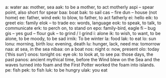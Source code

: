 a: water
aa: mother, sea
aak: to be a mother, to act motherly
aspi – spear point, also short for spear
baa: boat
bak: to sail
cas – fire
dun – house (not home)
ee: father, wind
eek: to blow, to father, to act fatherly
ei: hello
eik: to greet
eio: family
elok – to trade
eo: words, language
eok: to speak, to talk, to communicate
erk: to perch on, to stand on
epo: family-bird, eagle
fi – bug
gis – yes
gud – flour
guk – to grind / I grind
i: alone
ik: to wish, to want, to be alone, to be moody, to be sad
irnik: To be winter
la: food
lak: to eat
lo: sun
lonu: morning, birth
lou: evening, death
lu: hunger, lack, need
ma: tomorrow
naa: at sea, in the sea
nibaa: on a boat
nos: night
o: now, present
olo: today (‘this sun’)
onos: tonight
os: eye
ok: to look at, to see
pa: those days, the past
panos: ancient mythical time, before the Wind blew on the Sea and the waves turned into foam and the First Potter worked the  foam into islands.
pe: fish
pek: to fish
luk: to be hungry
ulak: you eat
